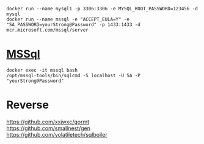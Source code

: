```
docker run --name mysql1 -p 3306:3306 -e MYSQL_ROOT_PASSWORD=123456 -d mysql
docker run --name mssql -e "ACCEPT_EULA=Y" -e "SA_PASSWORD=yourStrong@Password" -p 1433:1433 -d mcr.microsoft.com/mssql/server
```

# [MSSql](https://docs.microsoft.com/en-us/sql/linux/quickstart-install-connect-docker?view=sql-server-ver15&pivots=cs1-bash)
```
docker exec -it mssql bash
/opt/mssql-tools/bin/sqlcmd -S localhost -U SA -P "yourStrong@Password"
```

# Reverse
https://github.com/xxjwxc/gormt  
https://github.com/smallnest/gen  
https://github.com/volatiletech/sqlboiler  
 